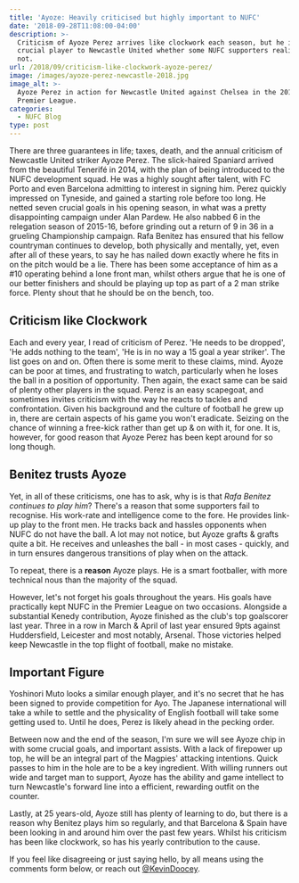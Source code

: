 ```yaml
---
title: 'Ayoze: Heavily criticised but highly important to NUFC'
date: '2018-09-28T11:08:00-04:00'
description: >-
  Criticism of Ayoze Perez arrives like clockwork each season, but he is a
  crucial player to Newcastle United whether some NUFC supporters realise it or
  not.
url: /2018/09/criticism-like-clockwork-ayoze-perez/
image: /images/ayoze-perez-newcastle-2018.jpg
image_alt: >-
  Ayoze Perez in action for Newcastle United against Chelsea in the 2018/19
  Premier League.
categories:
  - NUFC Blog
type: post
---
```

There are three guarantees in life; taxes, death, and the annual criticism of Newcastle United striker Ayoze Perez. The slick-haired Spaniard arrived from the beautiful Tenerifé in 2014, with the plan of being introduced to the NUFC development squad. He was a highly sought after talent, with FC Porto and even Barcelona admitting to interest in signing him. Perez quickly impressed on Tyneside, and gained a starting role before too long. He netted seven crucial goals in his opening season, in what was a pretty disappointing campaign under Alan Pardew. He also nabbed 6 in the relegation season of 2015-16, before grinding out a return of 9 in 36 in a grueling Championship campaign. Rafa Benitez has ensured that his fellow countryman continues to develop, both physically and mentally, yet, even after all of these years, to say he has nailed down exactly where he fits in on the pitch would be a lie. There has been some acceptance of him as a #10 operating behind a lone front man, whilst others argue that he is one of our better finishers and should be playing up top as part of a 2 man strike force. Plenty shout that he should be on the bench, too.

## Criticism like Clockwork

Each and every year, I read of criticism of Perez. 'He needs to be dropped', 'He adds nothing to the team', 'He is in no way a 15 goal a year striker'. The list goes on and on. Often there is some merit to these claims, mind. Ayoze can be poor at times, and frustrating to watch, particularly when he loses the ball in a position of opportunity. Then again, the exact same can be said of plenty other players in the squad. Perez is an easy scapegoat, and sometimes invites criticism with the way he reacts to tackles and confrontation. Given his background and the culture of football he grew up in, there are certain aspects of his game you won't eradicate. Seizing on the chance of winning a free-kick rather than get up & on with it, for one. It is, however, for good reason that Ayoze Perez has been kept around for so long though.

## Benitez trusts Ayoze

Yet, in all of these criticisms, one has to ask, why is is that *Rafa Benitez continues to play him*? There's a reason that some supporters fail to recognise. His work-rate and intelligence come to the fore. He provides link-up play to the front men. He tracks back and hassles opponents when NUFC do not have the ball. A lot may not notice, but Ayoze grafts & grafts quite a bit. He receives and unleashes the ball - in most cases - quickly, and in turn ensures dangerous transitions of play when on the attack. 

To repeat, there is a **reason** Ayoze plays. He is a smart footballer, with more technical nous than the majority of the squad. 

However, let's not forget his goals throughout the years. His goals have practically kept NUFC in the Premier League on two occasions. Alongside a substantial Kenedy contribution, Ayoze finished as the club's top goalscorer last year. Three in a row in March & April of last year ensured 9pts against Huddersfield, Leicester and most notably, Arsenal. Those victories helped keep Newcastle in the top flight of football, make no mistake.

## Important Figure

Yoshinori Muto looks a similar enough player, and it's no secret that he has been signed to provide competition for Ayo. The Japanese international will take a while to settle and the physicality of English football will take some getting used to. Until he does, Perez is likely ahead in the pecking order.

Between now and the end of the season, I'm sure we will see Ayoze chip in with some crucial goals, and important assists. With a lack of firepower up top, he will be an integral part of the Magpies' attacking intentions. Quick passes to him in the hole are to be a key ingredient. With willing runners out wide and target man to support, Ayoze has the ability and game intellect to turn Newcastle's forward line into a efficient, rewarding outfit on the counter.

Lastly, at 25 years-old, Ayoze still has plenty of learning to do, but there is a reason why Benitez plays him so regularly, and that Barcelona & Spain have been looking in and around him over the past few years. Whilst his criticism has been like clockwork, so has his yearly contribution to the cause.

If you feel like disagreeing or just saying hello, by all means using the comments form below, or reach out [@KevinDoocey](https://twitter.com/kevindoocey).
